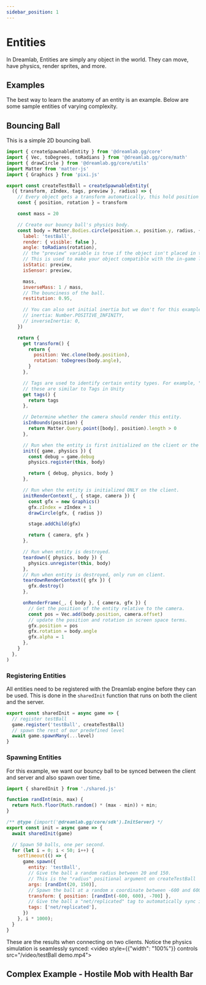 ```yaml
---
sidebar_position: 1
---
```


# Entities

In Dreamlab, Entities are simply any object in the world. They can move, have physics, render sprites, and more.

## Examples
The best way to learn the anatomy of an entity is an example. Below are some sample entities of varying complexity.

## Bouncing Ball
This is a simple 2D bouncing ball.

```js
import { createSpawnableEntity } from '@dreamlab.gg/core'
import { Vec, toDegrees, toRadians } from '@dreamlab.gg/core/math'
import { drawCircle } from '@dreamlab.gg/core/utils'
import Matter from 'matter-js'
import { Graphics } from 'pixi.js'

export const createTestBall = createSpawnableEntity(
  ({ transform, zIndex, tags, preview }, radius) => {
    // Every object gets a transform automatically, this hold position and rotation information.
    const { position, rotation } = transform

    const mass = 20

    // Create our bouncy ball's physics body.
    const body = Matter.Bodies.circle(position.x, position.y, radius, {
      label: 'testBall',
      render: { visible: false },
      angle: toRadians(rotation),
      // the "preview" variable is true if the object isn't placed in the world yet but is a floating preview.
      // This is used to make your object compatible with the in-game level editor, so it doesn't collide while a preview.
      isStatic: preview,
      isSensor: preview,

      mass,
      inverseMass: 1 / mass,
      // The bounciness of the ball.
      restitution: 0.95,

      // You can also set initial inertia but we don't for this example.
      // inertia: Number.POSITIVE_INFINITY,
      // inverseInertia: 0,
    })

    return {
      get transform() {
        return {
          position: Vec.clone(body.position),
          rotation: toDegrees(body.angle),
        }
      },

      // Tags are used to identify certain entity types. For example, "enemy", "hpPowerUp", etc.
      // these are similar to Tags in Unity
      get tags() {
        return tags
      },

      // Determine whether the camera should render this entity.
      isInBounds(position) {
        return Matter.Query.point([body], position).length > 0
      },

      // Run when the entity is first initialized on the client or the server.
      init({ game, physics }) {
        const debug = game.debug
        physics.register(this, body)

        return { debug, physics, body }
      },

      // Run when the entity is initialized ONLY on the client.
      initRenderContext(_, { stage, camera }) {
        const gfx = new Graphics()
        gfx.zIndex = zIndex + 1
        drawCircle(gfx, { radius })

        stage.addChild(gfx)

        return { camera, gfx }
      },

      // Run when entity is destroyed.
      teardown({ physics, body }) {
        physics.unregister(this, body)
      },
      // Run when entity is destroyed, only run on client.
      teardownRenderContext({ gfx }) {
        gfx.destroy()
      },

      onRenderFrame(_, { body }, { camera, gfx }) {
        // Get the position of the entity relative to the camera.
        const pos = Vec.add(body.position, camera.offset)
        // update the position and rotation in screen space terms.
        gfx.position = pos
        gfx.rotation = body.angle
        gfx.alpha = 1
      },
    }
  },
)
```
### Registering Entities
All entities need to be registered with the Dreamlab engine before they can be used. This is done in the `sharedInit` function that runs on both the client and the server.
```js
export const sharedInit = async game => {
  // register testBall
  game.register('testBall', createTestBall)
  // spawn the rest of our predefined level
  await game.spawnMany(...level)
}
```
### Spawning Entities
For this example, we want our bouncy ball to be synced between the client and server and also spawn over time.
```js
import { sharedInit } from './shared.js'

function randInt(min, max) {
  return Math.floor(Math.random() * (max - min)) + min;
}

/** @type {import('@dreamlab.gg/core/sdk').InitServer} */
export const init = async game => {
  await sharedInit(game)

  // Spawn 50 balls, one per second.
  for (let i = 0; i < 50; i++) {
    setTimeout(() => {
      game.spawn({
        entity: 'testBall',
        // Give the ball a random radius between 20 and 150.
        // This is the "radius" positional argument on createTestBall
        args: [randInt(20, 150)],
        // Spawn the ball at a random x coordinate between -600 and 600
        transform: { position: [randInt(-600, 600), -700] },
        // Give the ball a "net/replicated" tag to automatically sync it between clients 
        tags: ['net/replicated'],
      })
    }, i * 1000);
  }
}
```

These are the results when connecting on two clients. Notice the physics simulation is seamlessly synced:
<video style={{"width": "100%"}} controls src="/video/testBall demo.mp4"></video>

## Complex Example - Hostile Mob with Health Bar